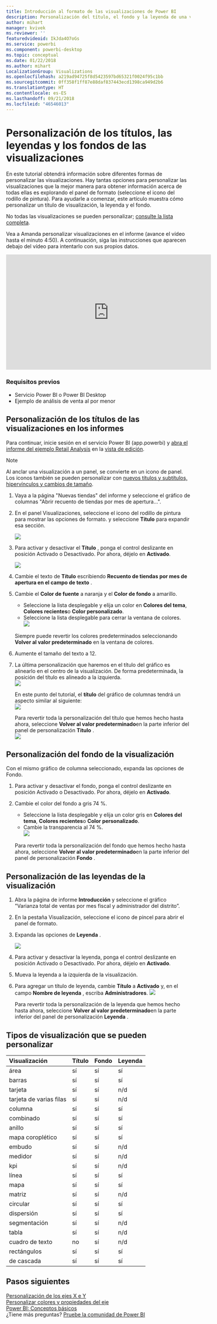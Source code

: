 ```yaml
---
title: Introducción al formato de las visualizaciones de Power BI
description: Personalización del título, el fondo y la leyenda de una visualización
author: mihart
manager: kvivek
ms.reviewer: ''
featuredvideoid: IkJda4O7oGs
ms.service: powerbi
ms.component: powerbi-desktop
ms.topic: conceptual
ms.date: 01/22/2018
ms.author: mihart
LocalizationGroup: Visualizations
ms.openlocfilehash: a219ad94725f8d5423597bd65321f0024f95c1bb
ms.sourcegitcommit: 0ff358f1ff87e88daf837443ecd1398ca949d2b6
ms.translationtype: HT
ms.contentlocale: es-ES
ms.lasthandoff: 09/21/2018
ms.locfileid: "46546013"
---
```

# <a name="customize-visualization-titles-legends-and-backgrounds"></a>Personalización de los títulos, las leyendas y los fondos de las visualizaciones
En este tutorial obtendrá información sobre diferentes formas de personalizar las visualizaciones.   Hay tantas opciones para personalizar las visualizaciones que la mejor manera para obtener información acerca de todas ellas es explorando el panel de formato (seleccione el icono del rodillo de pintura).  Para ayudarle a comenzar, este artículo muestra cómo personalizar un título de visualización, la leyenda y el fondo.  

No todas las visualizaciones se pueden personalizar; [consulte la lista completa](#list).  

Vea a Amanda personalizar visualizaciones en el informe (avance el vídeo hasta el minuto 4:50). A continuación, siga las instrucciones que aparecen debajo del vídeo para intentarlo con sus propios datos.

<iframe width="560" height="315" src="https://www.youtube.com/embed/IkJda4O7oGs" frameborder="0" allowfullscreen></iframe>

### <a name="prerequisites"></a>Requisitos previos
- Servicio Power BI o Power BI Desktop
- Ejemplo de análisis de venta al por menor

## <a name="customize-visualization-titles-in-reports"></a>Personalización de los títulos de las visualizaciones en los informes
Para continuar, inicie sesión en el servicio Power BI (app.powerbi) y [abra el informe del ejemplo Retail Analysis](../sample-datasets.md) en la [vista de edición](../service-interact-with-a-report-in-editing-view.md).

> [!NOTE]
> Al anclar una visualización a un panel, se convierte en un icono de panel.  Los iconos también se pueden personalizar con [nuevos títulos y subtítulos, hipervínculos y cambios de tamaño](../service-dashboard-edit-tile.md).
> 
> 

1. Vaya a la página "Nuevas tiendas" del informe y seleccione el gráfico de columnas "Abrir recuento de tiendas por mes de apertura...".
2. En el panel Visualizaciones, seleccione el icono del rodillo de pintura para mostrar las opciones de formato.  y seleccione **Título** para expandir esa sección.  

   ![](media/power-bi-visualization-customize-title-background-and-legend/power-bi-formatting-menu.png)
3. Para activar y desactivar el  **Título** , ponga el control deslizante en posición Activado o Desactivado. Por ahora, déjelo en **Activado**.  

   ![](media/power-bi-visualization-customize-title-background-and-legend/onoffslider.png)
4. Cambie el texto de **Título** escribiendo **Recuento de tiendas por mes de apertura en el campo de texto** .  
5. Cambie el **Color de fuente** a naranja y el **Color de fondo** a amarillo.

   * Seleccione la lista desplegable y elija un color en **Colores del tema**, **Colores recientes**o **Color personalizado**.
   * Seleccione la lista desplegable para cerrar la ventana de colores.  
     ![](media/power-bi-visualization-customize-title-background-and-legend/customizecolorpicker.png)

   Siempre puede revertir los colores predeterminados seleccionando **Volver al valor predeterminado** en la ventana de colores.
6. Aumente el tamaño del texto a 12.
7. La última personalización que haremos en el título del gráfico es alinearlo en el centro de la visualización. De forma predeterminada, la posición del título es alineado a la izquierda.  
   ![](media/power-bi-visualization-customize-title-background-and-legend/customizealign.png)

    En este punto del tutorial, el **título** del gráfico de columnas tendrá un aspecto similar al siguiente:  
    ![](media/power-bi-visualization-customize-title-background-and-legend/tutorialprogress1.png)

    Para revertir toda la personalización del título que hemos hecho hasta ahora, seleccione **Volver al valor predeterminado**en la parte inferior del panel de personalización **Titulo** .  
    ![](media/power-bi-visualization-customize-title-background-and-legend/revertall.png)

## <a name="customize-visualization-backgrounds"></a>Personalización del fondo de la visualización
Con el mismo gráfico de columna seleccionado, expanda las opciones de Fondo.

1. Para activar y desactivar el fondo, ponga el control deslizante en posición Activado o Desactivado. Por ahora, déjelo en **Activado**.
2. Cambie el color del fondo a gris 74 %.

   * Seleccione la lista desplegable y elija un color gris en **Colores del tema**, **Colores recientes**o **Color personalizado**.
   * Cambie la transparencia al 74 %.   
     ![](media/power-bi-visualization-customize-title-background-and-legend/power-bi-customize-background.png)

   Para revertir toda la personalización del fondo que hemos hecho hasta ahora, seleccione **Volver al valor predeterminado**en la parte inferior del panel de personalización **Fondo** .

## <a name="customize-visualization-legends"></a>Personalización de las leyendas de la visualización
1. Abra la página de informe **Introducción** y seleccione el gráfico "Varianza total de ventas por mes fiscal y administrador del distrito”.
2. En la pestaña Visualización, seleccione el icono de pincel para abrir el panel de formato.  
3. Expanda las opciones de **Leyenda** .

      ![](media/power-bi-visualization-customize-title-background-and-legend/legend.png)
4. Para activar y desactivar la leyenda, ponga el control deslizante en posición Activado o Desactivado. Por ahora, déjelo en **Activado**.
5. Mueva la leyenda a la izquierda de la visualización.    
6. Para agregar un título de leyenda, cambie **Título** a **Activado** y, en el campo **Nombre de leyenda** , escriba **Administradores**.
   ![](media/power-bi-visualization-customize-title-background-and-legend/legend-move.png)

   Para revertir toda la personalización de la leyenda que hemos hecho hasta ahora, seleccione **Volver al valor predeterminado**en la parte inferior del panel de personalización **Leyenda** .

<a name="list"></a>

## <a name="visualization-types-that-can-be-customized"></a>Tipos de visualización que se pueden personalizar

| Visualización | Título | Fondo | Leyenda |
|:--- |:--- |:--- |:--- |
| área |sí |sí |sí |
| barras |sí |sí |sí |
| tarjeta |sí |sí |n/d |
| tarjeta de varias filas |sí |sí |n/d |
| columna |sí |sí |sí |
| combinado |sí |sí |sí |
| anillo |sí |sí |sí |
| mapa coroplético |sí |sí |sí |
| embudo |sí |sí |n/d |
| medidor |sí |sí |n/d |
| kpi |sí |sí |n/d |
| línea |sí |sí |sí |
| mapa |sí |sí |sí |
| matriz |sí |sí |n/d |
| circular |sí |sí |sí |
| dispersión |sí |sí |sí |
| segmentación |sí |sí |n/d |
| tabla |sí |sí |n/d |
| cuadro de texto |no |sí |n/d |
| rectángulos |sí |sí |sí |
| de cascada |sí |sí |sí |

## <a name="next-steps"></a>Pasos siguientes
[Personalización de los ejes X e Y](power-bi-visualization-customize-x-axis-and-y-axis.md)  
[Personalizar colores y propiedades del eje](service-getting-started-with-color-formatting-and-axis-properties.md)  
[Power BI: Conceptos básicos](../consumer/end-user-basic-concepts.md)  
¿Tiene más preguntas? [Pruebe la comunidad de Power BI](http://community.powerbi.com/)

